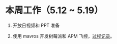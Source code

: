 # 本周工作（5.12 ~ 5.19）

1. 开放日视频和 PPT 准备

2. 使用 mavros 开发树莓派和 APM 飞控，[过程记录](https://github.com/lalafua/recording)。